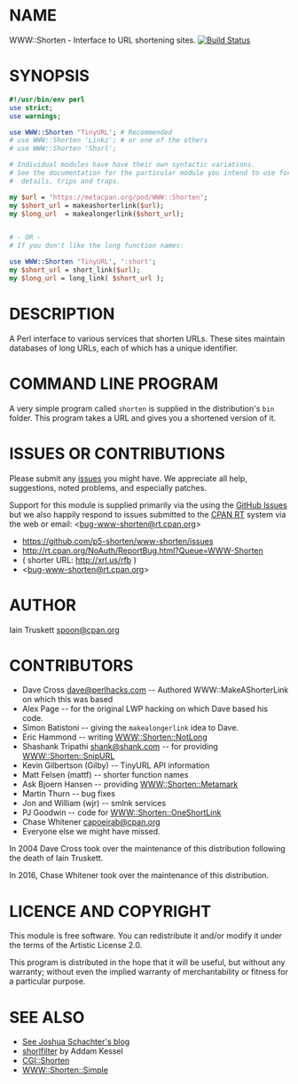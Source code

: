 # NAME

WWW::Shorten - Interface to URL shortening sites.
[![Build Status](https://travis-ci.org/p5-shorten/www-shorten.svg?branch=master)](https://travis-ci.org/p5-shorten/www-shorten)

# SYNOPSIS

```perl
#!/usr/bin/env perl
use strict;
use warnings;

use WWW::Shorten 'TinyURL'; # Recommended
# use WWW::Shorten 'Linkz'; # or one of the others
# use WWW::Shorten 'Shorl';

# Individual modules have have their own syntactic variations.
# See the documentation for the particular module you intend to use for
#  details, trips and traps.

my $url = 'https://metacpan.org/pod/WWW::Shorten';
my $short_url = makeashorterlink($url);
my $long_url  = makealongerlink($short_url);


# - OR -
# If you don't like the long function names:

use WWW::Shorten 'TinyURL', ':short';
my $short_url = short_link($url);
my $long_url = long_link( $short_url );
```

# DESCRIPTION

A Perl interface to various services that shorten URLs. These sites maintain
databases of long URLs, each of which has a unique identifier.

# COMMAND LINE PROGRAM

A very simple program called `shorten` is supplied in the
distribution's `bin` folder. This program takes a URL and
gives you a shortened version of it.

# ISSUES OR CONTRIBUTIONS

Please submit any [issues](https://github.com/p5-shorten/www-shorten/issues) you
might have.  We appreciate all help, suggestions, noted problems, and especially patches.

Support for this module is supplied primarily via the using the
[GitHub Issues](https://github.com/p5-shorten/www-shorten/issues) but we also
happily respond to issues submitted to the
[CPAN RT](http://rt.cpan.org/NoAuth/ReportBug.html?Queue=WWW-Shorten) system via the web
or email: &lt;bug-www-shorten@rt.cpan.org>

* https://github.com/p5-shorten/www-shorten/issues
* http://rt.cpan.org/NoAuth/ReportBug.html?Queue=WWW-Shorten
* ( shorter URL: http://xrl.us/rfb )
* &lt;bug-www-shorten@rt.cpan.org>

# AUTHOR

Iain Truskett spoon@cpan.org

# CONTRIBUTORS

- Dave Cross dave@perlhacks.com -- Authored WWW::MakeAShorterLink on which this was based
- Alex Page -- for the original LWP hacking on which Dave based his code.
- Simon Batistoni -- giving the `makealongerlink` idea to Dave.
- Eric Hammond -- writing [WWW::Shorten::NotLong](https://metacpan.org/pod/WWW::Shorten::NotLong)
- Shashank Tripathi shank@shank.com -- for providing [WWW::Shorten::SnipURL](https://metacpan.org/pod/WWW::Shorten::SnipURL)
- Kevin Gilbertson (Gilby) -- TinyURL API information
- Matt Felsen (mattf) -- shorter function names
- Ask Bjoern Hansen -- providing [WWW::Shorten::Metamark](https://metacpan.org/pod/WWW::Shorten::Metamark)
- Martin Thurn -- bug fixes
- Jon and William (wjr) -- smlnk services
- PJ Goodwin -- code for [WWW::Shorten::OneShortLink](https://metacpan.org/pod/WWW::Shorten::OneShortLink)
- Chase Whitener capoeirab@cpan.org
- Everyone else we might have missed.

In 2004 Dave Cross took over the maintenance of this distribution
following the death of Iain Truskett.

In 2016, Chase Whitener took over the maintenance of this distribution.

# LICENCE AND COPYRIGHT

This module is free software.  You can redistribute it and/or
modify it under the terms of the Artistic License 2.0.

This program is distributed in the hope that it will be useful,
but without any warranty; without even the implied warranty of
merchantability or fitness for a particular purpose.

# SEE ALSO

- [See Joshua Schachter's blog](http://joshua.schachter.org/2009/04/on-url-shorteners.html)
- [shorlfilter](http://adam.rosi-kessel.org/weblog/2003/09/07/shorlfilter) by Addam Kessel
- [CGI::Shorten](https://metacpan.org/pod/CGI::Shorten)
- [WWW::Shorten::Simple](https://metacpan.org/pod/WWW::Shorten::Simple)
